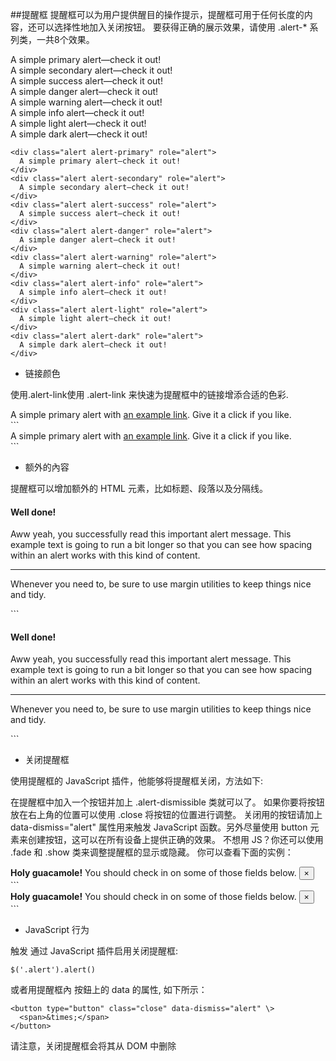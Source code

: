 ##提醒框
提醒框可以为用户提供醒目的操作提示，提醒框可用于任何长度的内容，还可以选择性地加入关闭按钮。 要获得正确的展示效果，请使用 .alert-* 系列类，一共8个效果。

<div class="alert alert-primary" role="alert">
  A simple primary alert—check it out!
</div>
<div class="alert alert-secondary" role="alert">
  A simple secondary alert—check it out!
</div>
<div class="alert alert-success" role="alert">
  A simple success alert—check it out!
</div>
<div class="alert alert-danger" role="alert">
  A simple danger alert—check it out!
</div>
<div class="alert alert-warning" role="alert">
  A simple warning alert—check it out!
</div>
<div class="alert alert-info" role="alert">
  A simple info alert—check it out!
</div>
<div class="alert alert-light" role="alert">
  A simple light alert—check it out!
</div>
<div class="alert alert-dark" role="alert">
  A simple dark alert—check it out!
</div>

```
<div class="alert alert-primary" role="alert">
  A simple primary alert—check it out!
</div>
<div class="alert alert-secondary" role="alert">
  A simple secondary alert—check it out!
</div>
<div class="alert alert-success" role="alert">
  A simple success alert—check it out!
</div>
<div class="alert alert-danger" role="alert">
  A simple danger alert—check it out!
</div>
<div class="alert alert-warning" role="alert">
  A simple warning alert—check it out!
</div>
<div class="alert alert-info" role="alert">
  A simple info alert—check it out!
</div>
<div class="alert alert-light" role="alert">
  A simple light alert—check it out!
</div>
<div class="alert alert-dark" role="alert">
  A simple dark alert—check it out!
</div>
```


* 链接颜色

使用.alert-link使用 .alert-link 来快速为提醒框中的链接增添合适的色彩.

<div class="alert alert-primary" role="alert">
  A simple primary alert with <a href="#" class="alert-link">an example link</a>. Give it a click if you like.
</div>
```
<div class="alert alert-primary" role="alert">
  A simple primary alert with <a href="#" class="alert-link">an example link</a>. Give it a click if you like.
</div>
```

* 额外的內容

提醒框可以增加额外的 HTML 元素，比如标题、段落以及分隔线。

<div class="alert alert-success" role="alert">
  <h4 class="alert-heading">Well done!</h4>
  <p>Aww yeah, you successfully read this important alert message. This example text is going to run a bit longer so that you can see how spacing within an alert works with this kind of content.</p>
  <hr>
  <p class="mb-0">Whenever you need to, be sure to use margin utilities to keep things nice and tidy.</p>
</div>
```
<div class="alert alert-success" role="alert">
  <h4 class="alert-heading">Well done!</h4>
  <p>Aww yeah, you successfully read this important alert message. This example text is going to run a bit longer so that you can see how spacing within an alert works with this kind of content.</p>
  <hr>
  <p class="mb-0">Whenever you need to, be sure to use margin utilities to keep things nice and tidy.</p>
</div>
```

* 关闭提醒框

使用提醒框的 JavaScript 插件，他能够将提醒框关闭，方法如下:

在提醒框中加入一个按钮并加上 .alert-dismissible 类就可以了。 如果你要将按钮放在右上角的位置可以使用 .close 将按钮的位置进行调整。
关闭用的按钮请加上 data-dismiss="alert" 属性用来触发 JavaScript 函数。另外尽量使用 button 元素来创建按钮，这可以在所有设备上提供正确的效果。
不想用 JS？你还可以使用 .fade 和 .show 类来调整提醒框的显示或隐藏。
你可以查看下面的实例：
<div class="alert alert-warning alert-dismissible fade show" role="alert">
  <strong>Holy guacamole!</strong> You should check in on some of those fields below.
  <button type="button" class="close" data-dismiss="alert">
    <span>&times;</span>
  </button>
</div>
```
<div class="alert alert-warning alert-dismissible fade show" role="alert">
  <strong>Holy guacamole!</strong> You should check in on some of those fields below.
  <button type="button" class="close" data-dismiss="alert" >
    <span>&times;</span>
  </button>
</div>
```

* JavaScript 行为

触发
通过 JavaScript 插件启用关闭提醒框:
```
$('.alert').alert()
```
或者用提醒框內 按鈕上的 data 的属性, 如下所示：
```
<button type="button" class="close" data-dismiss="alert" \>
  <span>&times;</span>
</button>
```
请注意，关闭提醒框会将其从 DOM 中删除

